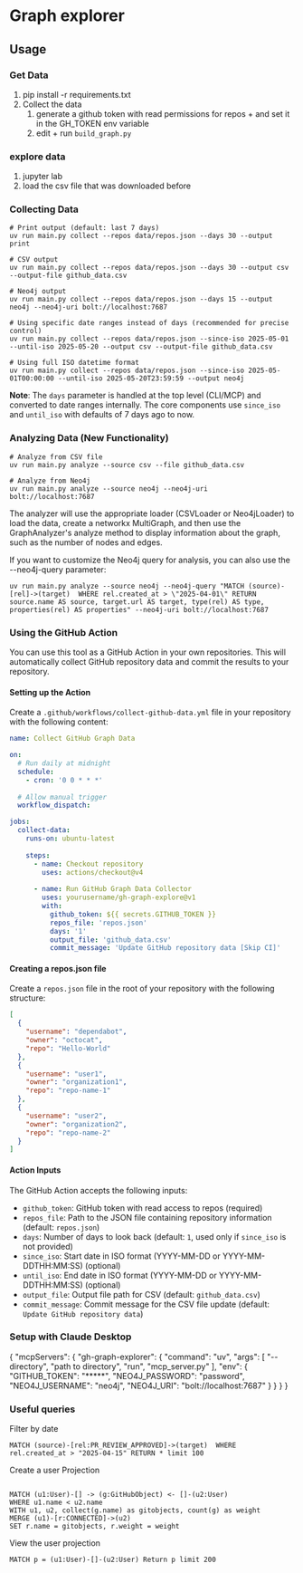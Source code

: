 # Graph explorer 

## Usage

### Get Data
1. pip install -r requirements.txt
1. Collect the data
    1. generate a github token with read permissions for repos + and set it in the GH_TOKEN env variable
    1. edit + run `build_graph.py`

### explore data
1. jupyter lab
1. load the csv file that was downloaded before


### Collecting Data
```
# Print output (default: last 7 days)
uv run main.py collect --repos data/repos.json --days 30 --output print

# CSV output
uv run main.py collect --repos data/repos.json --days 30 --output csv --output-file github_data.csv

# Neo4j output
uv run main.py collect --repos data/repos.json --days 15 --output neo4j --neo4j-uri bolt://localhost:7687

# Using specific date ranges instead of days (recommended for precise control)
uv run main.py collect --repos data/repos.json --since-iso 2025-05-01 --until-iso 2025-05-20 --output csv --output-file github_data.csv

# Using full ISO datetime format
uv run main.py collect --repos data/repos.json --since-iso 2025-05-01T00:00:00 --until-iso 2025-05-20T23:59:59 --output neo4j
```

**Note**: The `days` parameter is handled at the top level (CLI/MCP) and converted to date ranges internally. The core components use `since_iso` and `until_iso` with defaults of 7 days ago to now.

### Analyzing Data (New Functionality)
```
# Analyze from CSV file
uv run main.py analyze --source csv --file github_data.csv

# Analyze from Neo4j
uv run main.py analyze --source neo4j --neo4j-uri bolt://localhost:7687
```

The analyzer will use the appropriate loader (CSVLoader or Neo4jLoader) to load the data, create a networkx MultiGraph, and then use the GraphAnalyzer's analyze method to display information about the graph, such as the number of nodes and edges.

If you want to customize the Neo4j query for analysis, you can also use the --neo4j-query parameter:
```
uv run main.py analyze --source neo4j --neo4j-query "MATCH (source)-[rel]->(target)  WHERE rel.created_at > \"2025-04-01\" RETURN source.name AS source, target.url AS target, type(rel) AS type, properties(rel) AS properties" --neo4j-uri bolt://localhost:7687
```

### Using the GitHub Action

You can use this tool as a GitHub Action in your own repositories. This will automatically collect GitHub repository data and commit the results to your repository.

#### Setting up the Action

Create a `.github/workflows/collect-github-data.yml` file in your repository with the following content:

```yaml
name: Collect GitHub Graph Data

on:
  # Run daily at midnight
  schedule:
    - cron: '0 0 * * *'
  
  # Allow manual trigger
  workflow_dispatch:

jobs:
  collect-data:
    runs-on: ubuntu-latest
    
    steps:
      - name: Checkout repository
        uses: actions/checkout@v4
      
      - name: Run GitHub Graph Data Collector
        uses: yourusername/gh-graph-explore@v1
        with:
          github_token: ${{ secrets.GITHUB_TOKEN }}
          repos_file: 'repos.json'
          days: '1'
          output_file: 'github_data.csv'
          commit_message: 'Update GitHub repository data [Skip CI]'
```

#### Creating a repos.json file

Create a `repos.json` file in the root of your repository with the following structure:

```json
[
  {
    "username": "dependabot",
    "owner": "octocat",
    "repo": "Hello-World"
  },
  {
    "username": "user1",
    "owner": "organization1",
    "repo": "repo-name-1"
  },
  {
    "username": "user2",
    "owner": "organization2",
    "repo": "repo-name-2"
  }
]
```

#### Action Inputs

The GitHub Action accepts the following inputs:

- `github_token`: GitHub token with read access to repos (required)
- `repos_file`: Path to the JSON file containing repository information (default: `repos.json`)
- `days`: Number of days to look back (default: `1`, used only if `since_iso` is not provided)
- `since_iso`: Start date in ISO format (YYYY-MM-DD or YYYY-MM-DDTHH:MM:SS) (optional)
- `until_iso`: End date in ISO format (YYYY-MM-DD or YYYY-MM-DDTHH:MM:SS) (optional)
- `output_file`: Output file path for CSV (default: `github_data.csv`)
- `commit_message`: Commit message for the CSV file update (default: `Update GitHub repository data`)

### Setup with Claude Desktop
{
    "mcpServers": {
        "gh-graph-explorer": {
            "command": "uv",
            "args": [
                "--directory",
                "path to directory",
                "run",
                "mcp_server.py"
            ],
            "env": {
                "GITHUB_TOKEN": "*****",
                "NEO4J_PASSWORD": "password",
                "NEO4J_USERNAME": "neo4j",
                "NEO4J_URI": "bolt://localhost:7687"
            }
        }
      }
}

### Useful queries 
Filter by date
```neo4j
MATCH (source)-[rel:PR_REVIEW_APPROVED]->(target)  WHERE rel.created_at > "2025-04-15" RETURN * limit 100
```

Create a user Projection 
```neo4j

MATCH (u1:User)-[] -> (g:GitHubObject) <- []-(u2:User)
WHERE u1.name < u2.name
WITH u1, u2, collect(g.name) as gitobjects, count(g) as weight
MERGE (u1)-[r:CONNECTED]->(u2)
SET r.name = gitobjects, r.weight = weight
```

View the user projection
```neo4j
MATCH p = (u1:User)-[]-(u2:User) Return p limit 200
```